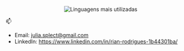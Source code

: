 <!-- # Sobre mim 



## 🚀 Tecnologias que eu uso 

- **Java**
- **C**
- **JavaScript**
- **Node.js**
- **MySQL**
- **Git**

## 🌱 Atualmente estou aprendendo

- **Frameworks modernos**: Estou explorando frameworks como React e Spring para expandir minhas habilidades em desenvolvimento front-end e back-end.
- **Melhores práticas em DevOps**: Automação de deploys e integração contínua. 

## 📈 Linguagens mais utilizadas
-->
<p align="center">
  <img src="https://github-readme-stats.vercel.app/api/top-langs/?username=riansx&layout=compact&langs_count=6&theme=tokyonight" alt="Linguagens mais utilizadas" />
</p>

<!--## 📈 Alguns dos meus projetos

- [Projeto 1](link-do-repositorio): Descrição breve do que o projeto faz.
- [Projeto 2](link-do-repositorio): Descrição breve do que o projeto faz.
- [Projeto 3](link-do-repositorio): Descrição breve do que o projeto faz.
-->
   📫 

- Email: julia.splect@gmail.com
- LinkedIn: https://www.linkedin.com/in/rian-rodrigues-1b44301ba/


